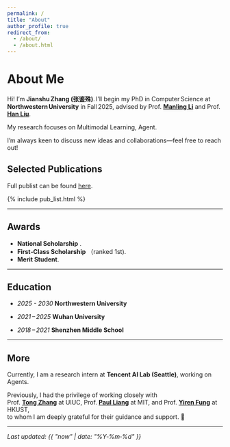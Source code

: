 ```yaml
---
permalink: /
title: "About"
author_profile: true
redirect_from:
  - /about/
  - /about.html
---
```


# About Me

Hi! I’m **Jianshu Zhang (张鉴殊)**. I’ll begin my PhD in Computer Science at **Northwestern University** in Fall 2025, advised by Prof. [**Manling Li**](https://limanling.github.io/) and Prof. [**Han Liu**](https://www.mccormick.northwestern.edu/research-faculty/directory/profiles/liu-han.html).

My research focuses on Multimodal Learning, Agent.

I’m always keen to discuss new ideas and collaborations—feel free to reach out!


## Selected Publications
Full publist can be found [here](https://scholar.google.com/citations?user=52dkNnkAAAAJ&hl=en).
<!-- The publication list is now modular.  
Create a YAML file at `_data/publications.yml` with your publication entries, and an include file at `_includes/pub_list.html` that loops through them.  
Then simply include the list here: -->

{% include pub_list.html %}

---

## Awards

- **National Scholarship** .
- **First‑Class Scholarship** （ranked 1st).
- **Merit Student**.

---

## Education

- *2025 - 2030* **Northwestern University**

- *2021 – 2025* **Wuhan University**

- *2018 – 2021* **Shenzhen Middle School**

---

## More

Currently, I am a research intern at **Tencent AI Lab (Seattle)**, working on Agents.

Previously, I had the privilege of working closely with  
Prof. [**Tong Zhang**](https://tongzhang-ml.org/) at UIUC, Prof. [**Paul Liang**](https://pliang279.github.io/) at MIT, and Prof. [**Yiren Fung**](https://mayrfung.github.io/) at HKUST,  
to whom I am deeply grateful for their guidance and support. 🙏

---


*Last updated: {{ "now" | date: "%Y‑%m‑%d" }}*
